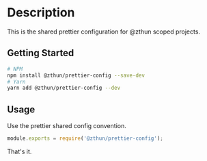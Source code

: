 # Description

This is the shared prettier configuration for @zthun scoped projects.

## Getting Started

```sh
# NPM
npm install @zthun/prettier-config --save-dev
# Yarn
yarn add @zthun/prettier-config --dev
```

## Usage

Use the prettier shared config convention.

```js
module.exports = require('@zthun/prettier-config');
```

That's it.

